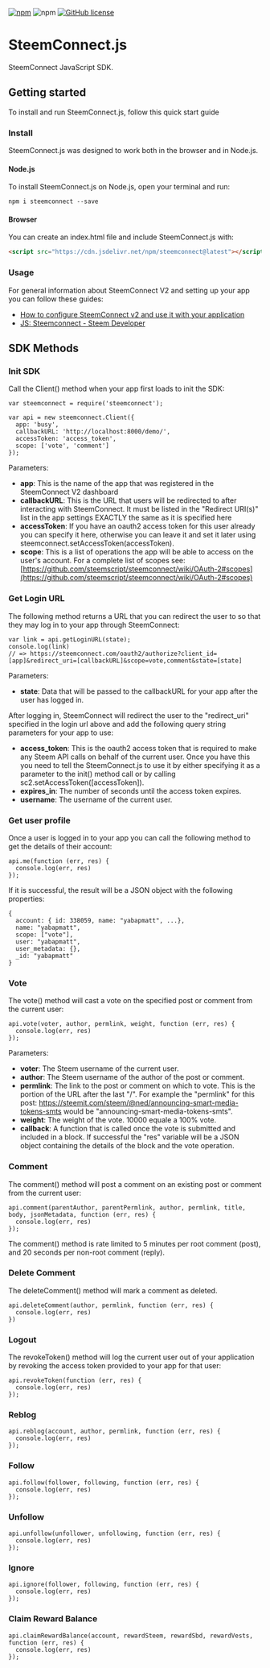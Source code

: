 [![npm](https://img.shields.io/npm/v/steemconnect.svg)](https://www.npmjs.com/package/steemconnect)
![npm](https://img.shields.io/npm/dm/steemconnect.svg)
[![GitHub license](https://img.shields.io/badge/license-MIT-blue.svg)](https://raw.githubusercontent.com/steemscript/steemconnect.js/master/LICENSE)

# SteemConnect.js

SteemConnect JavaScript SDK.

## Getting started

To install and run SteemConnect.js, follow this quick start guide

### Install

SteemConnect.js was designed to work both in the browser and in Node.js.

#### Node.js
To install SteemConnect.js on Node.js, open your terminal and run:
```
npm i steemconnect --save
```

#### Browser

You can create an index.html file and include SteemConnect.js with:

```html
<script src="https://cdn.jsdelivr.net/npm/steemconnect@latest"></script>
```

### Usage

For general information about SteemConnect V2 and setting up your app you can follow these guides:

- [How to configure SteemConnect v2 and use it with your application](https://steemit.com/steemconnect/@noisy/how-to-configure-steemconnect-v2-and-use-it-with-your-application-how-it-works-and-how-it-is-different-from-v1)
- [JS: Steemconnect - Steem Developer](https://developers.steem.io/tutorials-javascript/steemconnect)

## SDK Methods
### Init SDK
Call the Client() method when your app first loads to init the SDK:
```
var steemconnect = require('steemconnect');

var api = new steemconnect.Client({
  app: 'busy',
  callbackURL: 'http://localhost:8000/demo/',
  accessToken: 'access_token',
  scope: ['vote', 'comment']
});
```
Parameters:
- __app__: This is the name of the app that was registered in the SteemConnect V2 dashboard
- __callbackURL__: This is the URL that users will be redirected to after interacting with SteemConnect. It must be listed in the "Redirect URI(s)" list in the app settings EXACTLY the same as it is specified here
- __accessToken__: If you have an oauth2 access token for this user already you can specify it here, otherwise you can leave it and set it later using steemconnect.setAccessToken(accessToken).
- __scope__: This is a list of operations the app will be able to access on the user's account. For a complete list of scopes see: [https://github.com/steemscript/steemconnect/wiki/OAuth-2#scopes](https://github.com/steemscript/steemconnect/wiki/OAuth-2#scopes)

### Get Login URL
The following method returns a URL that you can redirect the user to so that they may log in to your app through SteemConnect:
```
var link = api.getLoginURL(state);
console.log(link)
// => https://steemconnect.com/oauth2/authorize?client_id=[app]&redirect_uri=[callbackURL]&scope=vote,comment&state=[state]
```
Parameters:
- __state__: Data that will be passed to the callbackURL for your app after the user has logged in.

After logging in, SteemConnect will redirect the user to the "redirect_uri" specified in the login url above and add the following query string parameters for your app to use:
- __access_token__: This is the oauth2 access token that is required to make any Steem API calls on behalf of the current user. Once you have this you need to tell the SteemConnect.js to use it by either specifying it as a parameter to the init() method call or by calling sc2.setAccessToken([accessToken]).
- __expires_in__: The number of seconds until the access token expires.
- __username__: The username of the current user.

### Get user profile
Once a user is logged in to your app you can call the following method to get the details of their account:
```
api.me(function (err, res) {
  console.log(err, res)
});
```
If it is successful, the result will be a JSON object with the following properties:
```
{
  account: { id: 338059, name: "yabapmatt", ...},
  name: "yabapmatt",
  scope: ["vote"],
  user: "yabapmatt",
  user_metadata: {},
  _id: "yabapmatt"
}
```

### Vote
The vote() method will cast a vote on the specified post or comment from the current user:
```
api.vote(voter, author, permlink, weight, function (err, res) {
  console.log(err, res)
});
```
Parameters:
- __voter__: The Steem username of the current user.
- __author__: The Steem username of the author of the post or comment.
- __permlink__: The link to the post or comment on which to vote. This is the portion of the URL after the last "/". For example the "permlink" for this post: https://steemit.com/steem/@ned/announcing-smart-media-tokens-smts would be "announcing-smart-media-tokens-smts".
- __weight__: The weight of the vote. 10000 equale a 100% vote.
- __callback__: A function that is called once the vote is submitted and included in a block. If successful the "res" variable will be a JSON object containing the details of the block and the vote operation.

### Comment
The comment() method will post a comment on an existing post or comment from the current user:
```
api.comment(parentAuthor, parentPermlink, author, permlink, title, body, jsonMetadata, function (err, res) {
  console.log(err, res)
});
```
The comment() method is rate limited to 5 minutes per root comment (post), and 20 seconds per non-root comment (reply).

### Delete Comment
The deleteComment() method will mark a comment as deleted.
```
api.deleteComment(author, permlink, function (err, res) {
  console.log(err, res)
})
```

### Logout
The revokeToken() method will log the current user out of your application by revoking the access token provided to your app for that user: 
```
api.revokeToken(function (err, res) {
  console.log(err, res)
});
```

### Reblog
```
api.reblog(account, author, permlink, function (err, res) {
  console.log(err, res)
});
```

### Follow
```
api.follow(follower, following, function (err, res) {
  console.log(err, res)
});
```

### Unfollow
```
api.unfollow(unfollower, unfollowing, function (err, res) {
  console.log(err, res)
});
```

### Ignore
```
api.ignore(follower, following, function (err, res) {
  console.log(err, res)
});
```

### Claim Reward Balance
```
api.claimRewardBalance(account, rewardSteem, rewardSbd, rewardVests, function (err, res) {
  console.log(err, res)
});
```
